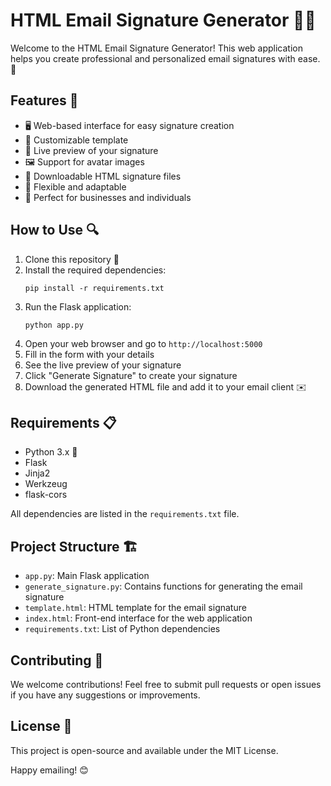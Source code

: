# HTML Email Signature Generator 📧✨

Welcome to the HTML Email Signature Generator! This web application helps you create professional and personalized email signatures with ease. 🚀

## Features 🌟

- 🖥️ Web-based interface for easy signature creation
- 📝 Customizable template
- 🔄 Live preview of your signature
- 🖼️ Support for avatar images
- 💾 Downloadable HTML signature files
- 🔧 Flexible and adaptable
- 💼 Perfect for businesses and individuals

## How to Use 🔍

1. Clone this repository 📂
2. Install the required dependencies:
   ```
   pip install -r requirements.txt
   ```
3. Run the Flask application:
   ```
   python app.py
   ```
4. Open your web browser and go to `http://localhost:5000`
5. Fill in the form with your details
6. See the live preview of your signature
7. Click "Generate Signature" to create your signature
8. Download the generated HTML file and add it to your email client ✉️

## Requirements 📋

- Python 3.x 🐍
- Flask
- Jinja2
- Werkzeug
- flask-cors

All dependencies are listed in the `requirements.txt` file.

## Project Structure 🏗️

- `app.py`: Main Flask application
- `generate_signature.py`: Contains functions for generating the email signature
- `template.html`: HTML template for the email signature
- `index.html`: Front-end interface for the web application
- `requirements.txt`: List of Python dependencies

## Contributing 🤝

We welcome contributions! Feel free to submit pull requests or open issues if you have any suggestions or improvements.

## License 📄

This project is open-source and available under the MIT License.

Happy emailing! 😊
